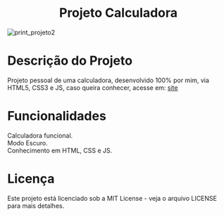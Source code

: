 <h1 align="center"> Projeto Calculadora </h1>

![print_projeto2](https://github.com/user-attachments/assets/6a268970-02da-4c4e-af13-ce13665ac53a)

# Descrição do Projeto
Projeto pessoal de uma calculadora, desenvolvido 100% por mim, via HTML5, CSS3 e JS, caso queira conhecer, acesse em: [site](https://gui-github.github.io/segundo-projeto/)

# Funcionalidades
Calculadora funcional. </br>
Modo Escuro. </br>
Conhecimento em HTML, CSS e JS. </br>

# Licença
Este projeto está licenciado sob a MIT License - veja o arquivo LICENSE para mais detalhes.
